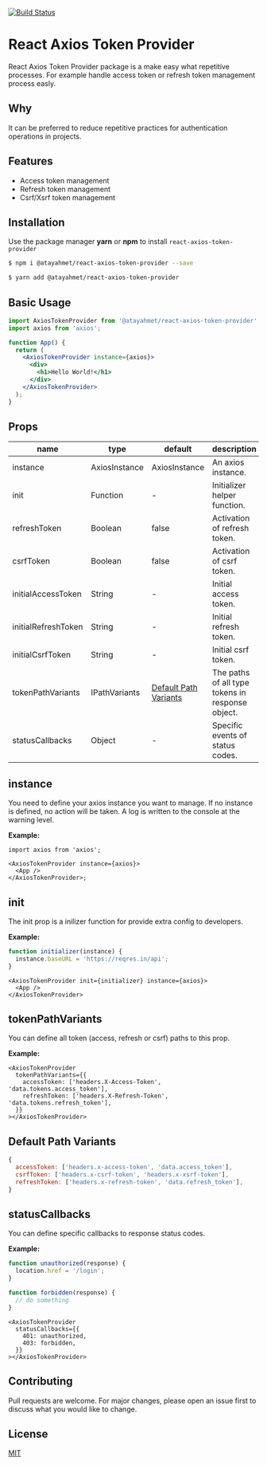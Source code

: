 [![Build Status](https://travis-ci.org/atayahmet/react-axios-token-provider.svg?branch=master)](https://travis-ci.org/atayahmet/react-axios-token-provider)

# React Axios Token Provider

React Axios Token Provider package is a make easy what repetitive processes. For example handle access token or refresh token management process easly.

## Why

It can be preferred to reduce repetitive practices for authentication operations in projects.

## Features

- Access token management
- Refresh token management
- Csrf/Xsrf token management

## Installation

Use the package manager **yarn** or **npm** to install `react-axios-token-provider`

```sh
$ npm i @atayahmet/react-axios-token-provider --save
```

```sh
$ yarn add @atayahmet/react-axios-token-provider
```

## Basic Usage

```jsx
import AxiosTokenProvider from '@atayahmet/react-axios-token-provider';
import axios from 'axios';

function App() {
  return (
    <AxiosTokenProvider instance={axios}>
      <div>
        <h1>Hello World!</h1>
      </div>
    </AxiosTokenProvider>
  );
}
```

## Props

| name                | type          | default                                         | description                                      |
| ------------------- | ------------- | ----------------------------------------------- | ------------------------------------------------ |
| instance            | AxiosInstance | AxiosInstance                                   | An axios instance.                               |
| init                | Function      | -                                               | Initializer helper function.                     |
| refreshToken        | Boolean       | false                                           | Activation of refresh token.                     |
| csrfToken           | Boolean       | false                                           | Activation of csrf token.                        |
| initialAccessToken  | String        | -                                               | Initial access token.                            |
| initialRefreshToken | String        | -                                               | Initial refresh token.                           |
| initialCsrfToken    | String        | -                                               | Initial csrf token.                              |
| tokenPathVariants   | IPathVariants | [Default Path Variants](#default-path-variants) | The paths of all type tokens in response object. |
| statusCallbacks     | Object        | -                                               | Specific events of status codes.                 |

## instance

You need to define your axios instance you want to manage. If no instance is defined, no action will be taken. A log is written to the console at the warning level.

**Example:**

```tsx
import axios from 'axios';

<AxiosTokenProvider instance={axios}>
  <App />
</AxiosTokenProvider>;
```

## init

The init prop is a inilizer function for provide extra config to developers.

**Example:**

```js
function initializer(instance) {
  instance.baseURL = 'https://reqres.in/api';
}
```

```tsx
<AxiosTokenProvider init={initializer} instance={axios}>
  <App />
</AxiosTokenProvider>
```

## tokenPathVariants

You can define all token (access, refresh or csrf) paths to this prop.

**Example:**

```tsx
<AxiosTokenProvider
  tokenPathVariants={{
    accessToken: ['headers.X-Access-Token', 'data.tokens.access_token'],
    refreshToken: ['headers.X-Refresh-Token', 'data.tokens.refresh_token'],
  }}
></AxiosTokenProvider>
```

## Default Path Variants

```js
{
  accessToken: ['headers.x-access-token', 'data.access_token'],
  csrfToken: ['headers.x-csrf-token', 'headers.x-xsrf-token'],
  refreshToken: ['headers.x-refresh-token', 'data.refresh_token'],
}
```

## statusCallbacks

You can define specific callbacks to response status codes.

**Example:**

```js
function unauthorized(response) {
  location.href = '/login';
}

function forbidden(response) {
  // do something
}
```

```tsx
<AxiosTokenProvider
  statusCallbacks={{
    401: unauthorized,
    403: forbidden,
  }}
></AxiosTokenProvider>
```

## Contributing

Pull requests are welcome. For major changes, please open an issue first to discuss what you would like to change.

## License

[MIT](https://choosealicense.com/licenses/mit/)

